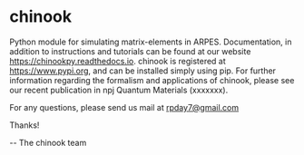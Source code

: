 # chinook
Python module for simulating matrix-elements in ARPES. Documentation, in addition to instructions and tutorials can be found at our website https://chinookpy.readthedocs.io. chinook is registered at https://www.pypi.org, and can be installed simply using pip. For further information regarding the formalism and applications of chinook, please see our recent publication in npj Quantum Materials (xxxxxxx). 

For any questions, please send us mail at rpday7@gmail.com

Thanks!

-- The chinook team

